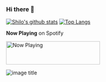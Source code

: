 ### Hi there 👋

[![Shilo's github stats](https://github-readme-stats.vercel.app/api?username=Shilokk&theme=radical)](https://github.com/Shilokk)
[![Top Langs](https://github-readme-stats.vercel.app/api/top-langs/?username=Shilokk)](https://github.com/Shilokk)

**Now Playing** on Spotify

<a href="https://spotify.shilokk.vercel.app/now-playing?open">
    <img src="https://spotify.shilokk.vercel.app/now-playing/now-playing" width="256" height="64" alt="Now Playing">
</a>


![image title](https://rushter.com/counter.svg)
